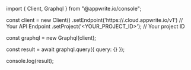 import { Client, Graphql } from "@appwrite.io/console";

const client = new Client()
    .setEndpoint('https://<REGION>.cloud.appwrite.io/v1') // Your API Endpoint
    .setProject('<YOUR_PROJECT_ID>'); // Your project ID

const graphql = new Graphql(client);

const result = await graphql.query({
    query: {}
});

console.log(result);
